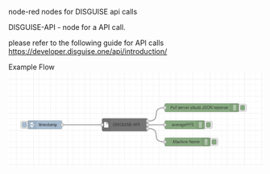 node-red nodes for DISGUISE api calls

DISGUISE-API -  node for a API call.

please refer to the following guide for API calls
https://developer.disguise.one/api/introduction/


Example Flow
![DISGUISENode](./examples/disguise-status.png)
